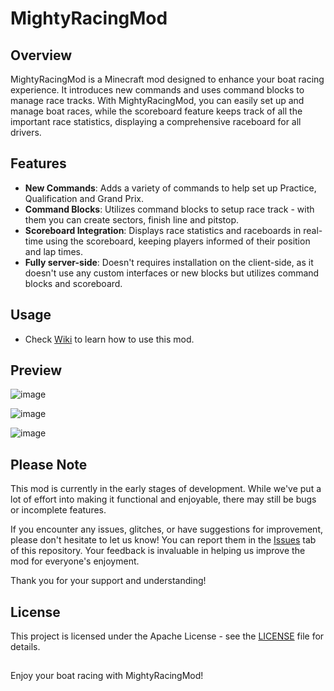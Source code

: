 # MightyRacingMod

## Overview

MightyRacingMod is a Minecraft mod designed to enhance your boat racing experience. It introduces new commands and uses command blocks to manage race tracks. With MightyRacingMod, you can easily set up and manage boat races, while the scoreboard feature keeps track of all the important race statistics, displaying a comprehensive raceboard for all drivers.

## Features

- **New Commands**: Adds a variety of commands to help set up Practice, Qualification and Grand Prix.
- **Command Blocks**: Utilizes command blocks to setup race track - with them you can create sectors, finish line and pitstop.
- **Scoreboard Integration**: Displays race statistics and raceboards in real-time using the scoreboard, keeping players informed of their position and lap times.
- **Fully server-side**: Doesn't requires installation on the client-side, as it doesn't use any custom interfaces or new blocks but utilizes command blocks and scoreboard.

## Usage

- Check [Wiki](https://github.com/MightyBunch/MightyRacingMod/wiki) to learn how to use this mod.

## Preview

![image](https://github.com/MightyBunch/MightyRacingMod/assets/117296149/efeebd72-191a-4067-bb1c-9e012f46f497)

![image](https://github.com/MightyBunch/MightyRacingMod/assets/117296149/e1fce948-4a07-410e-a6a3-9ada32431a10)

![image](https://github.com/MightyBunch/MightyRacingMod/assets/117296149/317046f3-ef93-4d62-9a3d-ab6af5d6d055)

## Please Note

This mod is currently in the early stages of development. While we've put a lot of effort into making it functional and enjoyable, there may still be bugs or incomplete features.

If you encounter any issues, glitches, or have suggestions for improvement, please don't hesitate to let us know! You can report them in the [Issues](https://github.com/MightyBunch/MightyRacingMod/issues) tab of this repository. Your feedback is invaluable in helping us improve the mod for everyone's enjoyment.

Thank you for your support and understanding!

## License

This project is licensed under the Apache License - see the [LICENSE](LICENSE) file for details.

##

Enjoy your boat racing with MightyRacingMod!
